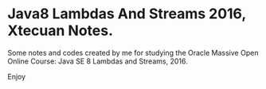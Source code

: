 # Java8 Lambdas And Streams 2016, Xtecuan Notes.

Some notes and codes created by me for studying the Oracle Massive Open Online Course: Java SE 8 Lambdas and Streams, 2016.

Enjoy
